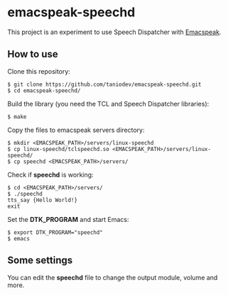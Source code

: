 # emacspeak-speechd

This project is an experiment to use Speech Dispatcher with [Emacspeak](https://github.com/tvraman/emacspeak).

## How to use

Clone this repository:
```
$ git clone https://github.com/taniodev/emacspeak-speechd.git
$ cd emacspeak-speechd/
```

Build the library (you need the TCL and Speech Dispatcher libraries):
```
$ make
```

Copy the files to emacspeak servers directory:
```
$ mkdir <EMACSPEAK_PATH>/servers/linux-speechd
$ cp linux-speechd/tclspeechd.so <EMACSPEAK_PATH>/servers/linux-speechd/
$ cp speechd <EMACSPEAK_PATH>/servers/
```

Check if **speechd** is working:
```
$ cd <EMACSPEAK_PATH>/servers/
$ ./speechd
tts_say {Hello World!}
exit
```

Set the **DTK_PROGRAM** and start Emacs:
```
$ export DTK_PROGRAM="speechd"
$ emacs
```

## Some settings

You can edit the **speechd** file to change the output module, volume and more.

